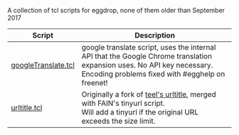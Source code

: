 A collection of tcl scripts for eggdrop, none of them older than September 2017

Script | Description
--- | --- 
[googleTranslate.tcl](https://github.com/manavortex/eggdrop-scripts/blob/master/googleTranslate.tcl)  | google translate script, uses the internal API that the Google Chrome translation expansion uses. No API key necessary. <br>Encoding problems fixed with #egghelp on freenet!
[urltitle.tcl](https://github.com/manavortex/eggdrop-scripts/blob/master/urltitle.tcl)      | Originally a fork of [teel's urltitle](https://github.com/teeli/urltitle), merged with FAIN's tinyurl script. <br>Will add a tinyurl if the original URL exceeds the size limit.
